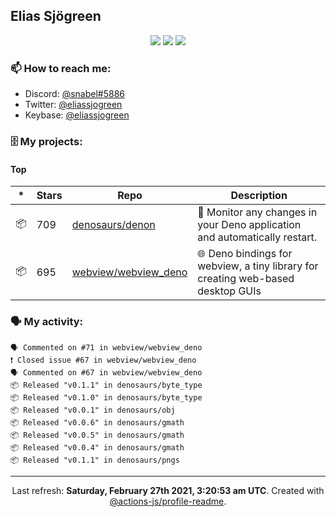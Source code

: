 ## Elias Sjögreen

<p align="center">
  <img src="https://img.shields.io/badge/🎂-dec. 2003-success" />
  <img src="https://img.shields.io/badge/🌎-Stockholm-informational" />
  <img src="https://img.shields.io/badge/👦-He/Him-informational" />
</p>

### 📫 How to reach me:

- Discord: [@snabel#5886](https://discord.com/users/267978757799673866)
- Twitter: [@eliassjogreen](https://twitter.com/eliassjogreen)
- Keybase: [@eliassjogreen](https://keybase.io/eliassjogreen)

### 🗄 My projects:

#### Top
|*|Stars|Repo|Description|
|---|---|---|---|
| 📦 | 709 | [denosaurs/denon](https://github.com/denosaurs/denon) | 👀 Monitor any changes in your Deno application and automatically restart. |
| 📦 | 695 | [webview/webview_deno](https://github.com/webview/webview_deno) | 🌐 Deno bindings for webview, a tiny library for creating web-based desktop GUIs |

### 🗣 My activity:

```
🗣 Commented on #71 in webview/webview_deno
❗️ Closed issue #67 in webview/webview_deno
🗣 Commented on #67 in webview/webview_deno
📦 Released "v0.1.1" in denosaurs/byte_type
📦 Released "v0.1.0" in denosaurs/byte_type
📦 Released "v0.0.1" in denosaurs/obj
📦 Released "v0.0.6" in denosaurs/gmath
📦 Released "v0.0.5" in denosaurs/gmath
📦 Released "v0.0.4" in denosaurs/gmath
📦 Released "v0.1.1" in denosaurs/pngs
```

------------
<p align="center">Last refresh: <b>Saturday, February 27th 2021, 3:20:53 am UTC</b>. Created with <a href=https://github.com/marketplace/actions/profile-readme>@actions-js/profile-readme</a>.</p>
